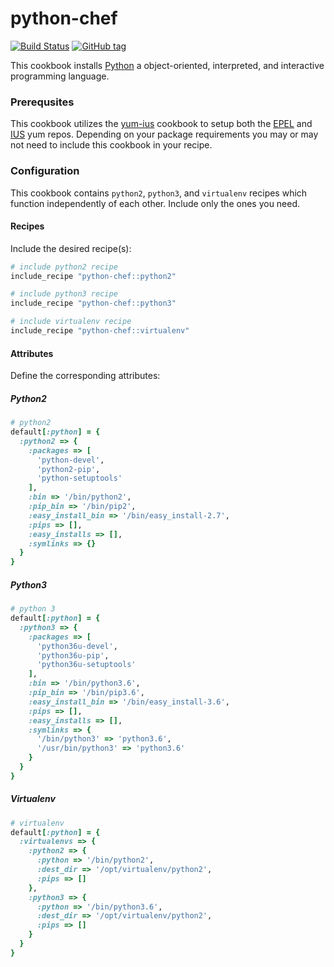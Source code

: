 # python-chef

[![Build Status](https://travis-ci.org/hansohn/python-chef.svg?branch=master)](https://travis-ci.org/hansohn/python-chef) [![GitHub tag](https://img.shields.io/github/tag/hansohn/python-chef.svg)](https://github.com/hansohn/python-chef)

This cookbook installs [Python](https://www.python.org/) a object-oriented, interpreted, and interactive programming language.

### Prerequsites

This cookbook utilizes the [yum-ius](https://supermarket.chef.io/cookbooks/yum-ius) cookbook to setup both the [EPEL](https://fedoraproject.org/wiki/EPEL) and [IUS](https://ius.io/) yum repos. Depending on your package requirements you may or may not need to include this cookbook in your recipe.

### Configuration

This cookbook contains `python2`, `python3`, and `virtualenv` recipes which function independently of each other. Include only the ones you need.

#### Recipes

Include the desired recipe(s):

```ruby
# include python2 recipe
include_recipe "python-chef::python2"

# include python3 recipe
include_recipe "python-chef::python3"

# include virtualenv recipe
include_recipe "python-chef::virtualenv"
```

#### Attributes

Define the corresponding attributes:

##### Python2

```ruby
# python2
default[:python] = {
  :python2 => {
    :packages => [
      'python-devel',
      'python2-pip',
      'python-setuptools'
    ],
    :bin => '/bin/python2',
    :pip_bin => '/bin/pip2',
    :easy_install_bin => '/bin/easy_install-2.7',
    :pips => [],
    :easy_installs => [],
    :symlinks => {}
  }
}
```

##### Python3

```ruby
# python 3
default[:python] = {
  :python3 => {
    :packages => [
      'python36u-devel',
      'python36u-pip',
      'python36u-setuptools'
    ],
    :bin => '/bin/python3.6',
    :pip_bin => '/bin/pip3.6',
    :easy_install_bin => '/bin/easy_install-3.6',
    :pips => [],
    :easy_installs => [],
    :symlinks => {
      '/bin/python3' => 'python3.6',
      '/usr/bin/python3' => 'python3.6'
    }
  }
}
```

##### Virtualenv

```ruby
# virtualenv
default[:python] = {
  :virtualenvs => {
    :python2 => {
      :python => '/bin/python2',
      :dest_dir => '/opt/virtualenv/python2',
      :pips => []
    },
    :python3 => {
      :python => '/bin/python3.6',
      :dest_dir => '/opt/virtualenv/python2',
      :pips => []
    }
  }
}
```
